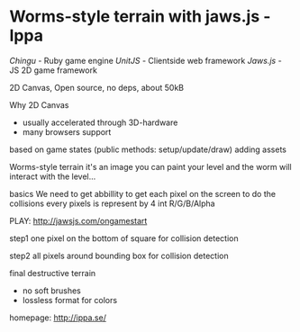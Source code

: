 Worms-style terrain with jaws.js - Ippa
=======================================

*Chingu* - Ruby game engine
*UnitJS* - Clientside web framework
*Jaws.js* - JS 2D game framework

2D Canvas, Open source, no deps, about 50kB

Why 2D Canvas
- usually accelerated through 3D-hardware
- many browsers support

based on game states (public methods: setup/update/draw)
adding assets 

Worms-style terrain it's an image
you can paint your level and the worm will interact with the level...

basics
We need to get abbillity to get each pixel on the screen to do the collisions
every pixels is represent by 4 int R/G/B/Alpha

PLAY: http://jawsjs.com/ongamestart

step1
one pixel on the bottom of square for collision detection

step2
all pixels around bounding box for collision detection

final 
destructive terrain

- no soft brushes
- lossless format for colors


homepage: http://ippa.se/
